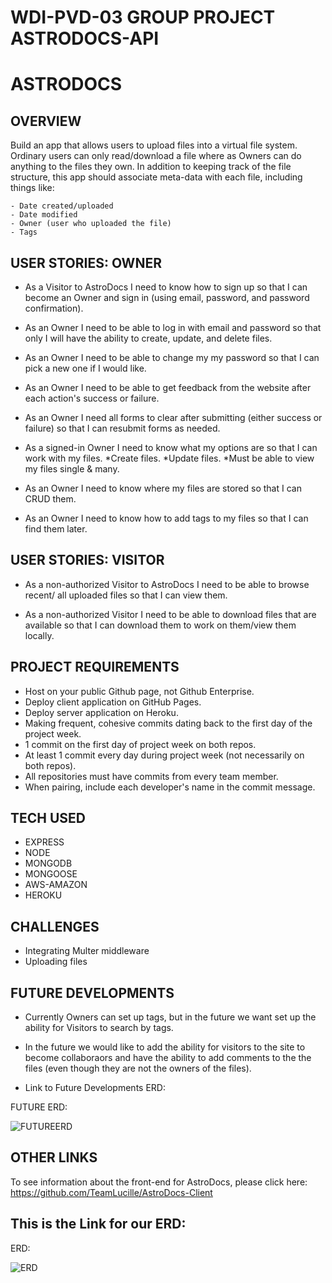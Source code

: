 WDI-PVD-03 GROUP PROJECT ASTRODOCS-API
=============================================

ASTRODOCS
==========

OVERVIEW
----------
Build an app that allows users to upload files into a virtual file system. Ordinary users can only read/download a file where as Owners can do anything to the files they own. In addition to keeping track of the file structure, this app should associate meta-data with each file, including things like:

    - Date created/uploaded
    - Date modified
    - Owner (user who uploaded the file)
    - Tags


USER STORIES: OWNER
--------------------

- As a Visitor to AstroDocs I need to know how to sign up so that I can become an Owner and sign in (using email, password, and password confirmation).

- As an Owner I need to be able to log in with email and password so that only I will have the ability to create, update, and delete files.  

- As an Owner I need to be able to change my my password so that I can pick a new one if I would like.  

- As an Owner I need to be able to get feedback from the website after each action's success or failure.

- As an Owner I need all forms to clear after submitting (either success or failure) so that I can resubmit forms as needed.  

- As a signed-in Owner I need to know what my options are so that I can work with my files.
    *Create files.
    *Update files.
    *Must be able to view my files single & many.

- As an Owner I need to know where my files are stored so that I can CRUD them.

- As an Owner I need to know how to add tags to my files so that I can find them later.


USER STORIES: VISITOR
----------------------

- As a non-authorized Visitor to AstroDocs I need to be able to browse recent/ all uploaded files so that I can view them.

-  As a non-authorized Visitor I need to be able to download files that are available so that I can download them to work on them/view them locally. 

PROJECT REQUIREMENTS
---------------------
- Host on your public Github page, not Github  Enterprise.
- Deploy client application on GitHub Pages.
- Deploy server application on Heroku.
- Making frequent, cohesive commits dating  back to the first day of the project week.
- 1 commit on the first day of project week on both repos.
- At least 1 commit every day during project week (not necessarily on both repos).
- All repositories must have commits from every team member.
- When pairing, include each developer's name in the commit message.

TECH USED
----------

- EXPRESS
- NODE
- MONGODB
- MONGOOSE
- AWS-AMAZON
- HEROKU


CHALLENGES
------------

- Integrating Multer middleware
- Uploading files

FUTURE DEVELOPMENTS
-------------------

- Currently Owners can set up tags, but in the future we want set up the ability for Visitors to search by tags.

- In the future we would like to add the ability for visitors to the site to become collaboraors and have the ability to add comments to the the files (even though they are not the owners of the files).

- Link to Future Developments ERD:

FUTURE ERD:

![FUTUREERD](https://i.imgur.com/wGTA38v.jpg)



OTHER LINKS
-----------------
To see information about the front-end for AstroDocs, please click here: https://github.com/TeamLucille/AstroDocs-Client



This is the Link for our ERD: 
-----------------------------
ERD:

![ERD](https://i.imgur.com/OCnxMPr.jpg)








